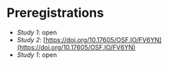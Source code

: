 # Preregistrations

- *Study 1*: open
- *Study 2*: [https://doi.org/10.17605/OSF.IO/FV6YN](https://doi.org/10.17605/OSF.IO/FV6YN)
- *Study 1*: open
